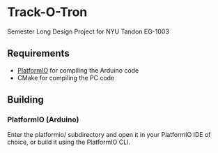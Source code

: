 # Track-O-Tron
Semester Long Design Project for NYU Tandon EG-1003

## Requirements
- [PlatformIO](https://platformio.org/platformio-ide) for compiling the Arduino code
- CMake for compiling the PC code

## Building
### PlatformIO (Arduino)
Enter the platformio/ subdirectory and open it in your PlatformIO IDE of choice, or build it using the PlatformIO CLI.
